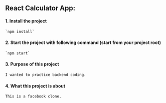 ## React Calculator App:

#### 1. Install the project
    `npm install`

#### 2. Start the project with following command (start from your project root)
    `npm start`

#### 3. Purpose of this project
    I wanted to practice backend coding.

#### 4. What this project is about
    This is a facebook clone.


